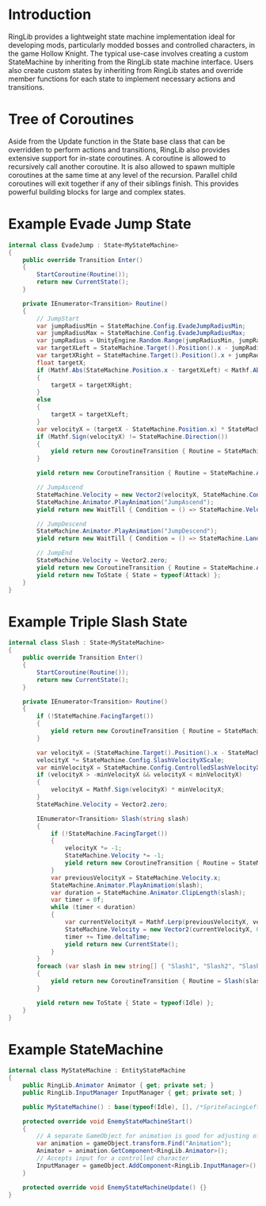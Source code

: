 # Introduction

RingLib provides a lightweight state machine implementation ideal for developing mods, particularly modded bosses and controlled characters, in the game Hollow Knight. The typical use-case involves creating a custom StateMachine by inheriting from the RingLib state machine interface. Users also create custom states by inheriting from RingLib states and override member functions for each state to implement necessary actions and transitions.

# Tree of Coroutines

Aside from the Update function in the State base class that can be overridden to perform actions and transitions, RingLib also provides extensive support for in-state coroutines. A coroutine is allowed to recursively call another coroutine. It is also allowed to spawn multiple coroutines at the same time at any level of the recursion. Parallel child coroutines will exit together if any of their siblings finish. This provides powerful building blocks for large and complex states.

# Example Evade Jump State
```csharp
internal class EvadeJump : State<MyStateMachine>
{
    public override Transition Enter()
    {
        StartCoroutine(Routine());
        return new CurrentState();
    }

    private IEnumerator<Transition> Routine()
    {
        // JumpStart
        var jumpRadiusMin = StateMachine.Config.EvadeJumpRadiusMin;
        var jumpRadiusMax = StateMachine.Config.EvadeJumpRadiusMax;
        var jumpRadius = UnityEngine.Random.Range(jumpRadiusMin, jumpRadiusMax);
        var targetXLeft = StateMachine.Target().Position().x - jumpRadius;
        var targetXRight = StateMachine.Target().Position().x + jumpRadius;
        float targetX;
        if (Mathf.Abs(StateMachine.Position.x - targetXLeft) < Mathf.Abs(StateMachine.Position.x - targetXRight))
        {
            targetX = targetXRight;
        }
        else
        {
            targetX = targetXLeft;
        }
        var velocityX = (targetX - StateMachine.Position.x) * StateMachine.Config.EvadeJumpVelocityXScale;
        if (Mathf.Sign(velocityX) != StateMachine.Direction())
        {
            yield return new CoroutineTransition { Routine = StateMachine.Turn() };
        }

        yield return new CoroutineTransition { Routine = StateMachine.Animator.PlayAnimation("JumpStart") };

        // JumpAscend
        StateMachine.Velocity = new Vector2(velocityX, StateMachine.Config.EvadeJumpVelocityY);
        StateMachine.Animator.PlayAnimation("JumpAscend");
        yield return new WaitTill { Condition = () => StateMachine.Velocity.y <= 0 };

        // JumpDescend
        StateMachine.Animator.PlayAnimation("JumpDescend");
        yield return new WaitTill { Condition = () => StateMachine.Landed() };

        // JumpEnd
        StateMachine.Velocity = Vector2.zero;
        yield return new CoroutineTransition { Routine = StateMachine.Animator.PlayAnimation("JumpEnd") };
        yield return new ToState { State = typeof(Attack) };
    }
}
```

# Example Triple Slash State
```csharp
internal class Slash : State<MyStateMachine>
{
    public override Transition Enter()
    {
        StartCoroutine(Routine());
        return new CurrentState();
    }

    private IEnumerator<Transition> Routine()
    {
        if (!StateMachine.FacingTarget())
        {
            yield return new CoroutineTransition { Routine = StateMachine.Turn() };
        }

        var velocityX = (StateMachine.Target().Position().x - StateMachine.Position.x);
        velocityX *= StateMachine.Config.SlashVelocityXScale;
        var minVelocityX = StateMachine.Config.ControlledSlashVelocityX;
        if (velocityX > -minVelocityX && velocityX < minVelocityX)
        {
            velocityX = Mathf.Sign(velocityX) * minVelocityX;
        }
        StateMachine.Velocity = Vector2.zero;

        IEnumerator<Transition> Slash(string slash)
        {
            if (!StateMachine.FacingTarget())
            {
                velocityX *= -1;
                StateMachine.Velocity *= -1;
                yield return new CoroutineTransition { Routine = StateMachine.Turn() };
            }
            var previousVelocityX = StateMachine.Velocity.x;
            StateMachine.Animator.PlayAnimation(slash);
            var duration = StateMachine.Animator.ClipLength(slash);
            var timer = 0f;
            while (timer < duration)
            {
                var currentVelocityX = Mathf.Lerp(previousVelocityX, velocityX, timer / duration);
                StateMachine.Velocity = new Vector2(currentVelocityX, 0);
                timer += Time.deltaTime;
                yield return new CurrentState();
            }
        }
        foreach (var slash in new string[] { "Slash1", "Slash2", "Slash3" })
        {
            yield return new CoroutineTransition { Routine = Slash(slash) };
        }

        yield return new ToState { State = typeof(Idle) };
    }
}
```

# Example StateMachine
```csharp
internal class MyStateMachine : EntityStateMachine
{
    public RingLib.Animator Animator { get; private set; }
    public RingLib.InputManager InputManager { get; private set; }

    public MyStateMachine() : base(typeof(Idle), [], /*SpriteFacingLeft =*/true) {}

    protected override void EnemyStateMachineStart()
    {
        // A separate GameObject for animation is good for adjusting offsets
        var animation = gameObject.transform.Find("Animation");
        Animator = animation.GetComponent<RingLib.Animator>();
        // Accepts input for a controlled character
        InputManager = gameObject.AddComponent<RingLib.InputManager>();
    }

    protected override void EnemyStateMachineUpdate() {}
}
```
